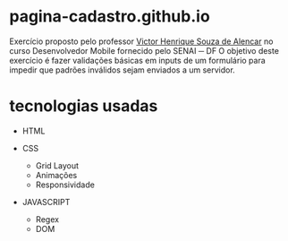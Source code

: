 # pagina-cadastro.github.io
Exercício proposto pelo professor [Victor Henrique Souza de Alencar](https://github.com/victorhsouza) no curso Desenvolvedor Mobile fornecido pelo SENAI ─ DF
O objetivo deste exercício é fazer validações básicas em inputs de um formulário para impedir que padrões inválidos sejam enviados a um servidor.

# tecnologias usadas
- HTML
- CSS
  * Grid Layout
  * Animações
  * Responsividade
  
- JAVASCRIPT
  * Regex
  * DOM
